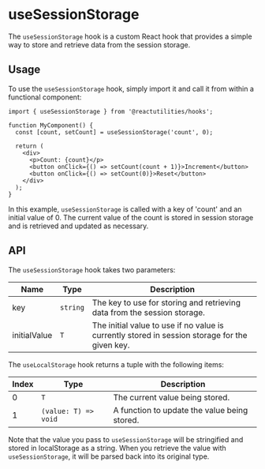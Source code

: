 # useSessionStorage

The `useSessionStorage` hook is a custom React hook that provides a simple way to store and retrieve data from the session storage.

## Usage

To use the `useSessionStorage` hook, simply import it and call it from within a functional component:

```tsx
import { useSessionStorage } from '@reactutilities/hooks';

function MyComponent() {
  const [count, setCount] = useSessionStorage('count', 0);

  return (
    <div>
      <p>Count: {count}</p>
      <button onClick={() => setCount(count + 1)}>Increment</button>
      <button onClick={() => setCount(0)}>Reset</button>
    </div>
  );
}
```

In this example, `useSessionStorage` is called with a key of 'count' and an initial value of 0. The current value of the count is stored in session storage and is retrieved and updated as necessary.

## API

The `useSessionStorage` hook takes two parameters:

|Name|Type|Description|
|---|---|---|
|key|`string`|The key to use for storing and retrieving data from the session storage.|
|initialValue|`T`|The initial value to use if no value is currently stored in session storage for the given key.|

The `useLocalStorage` hook returns a tuple with the following items:

|Index|Type|Description|
|---|---|---|
|0|`T`|The current value being stored.|
|1|`(value: T) => void`|A function to update the value being stored.|

Note that the value you pass to `useSessionStorage` will be stringified and stored in localStorage as a string. When you retrieve the value with `useSessionStorage`, it will be parsed back into its original type.